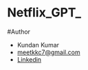 ﻿# Netflix_GPT_
#Author
- Kundan Kumar
- meetkkc7@gmail.com
- [Linkedin](https://www.linkedin.com/in/thekundankumarji)
